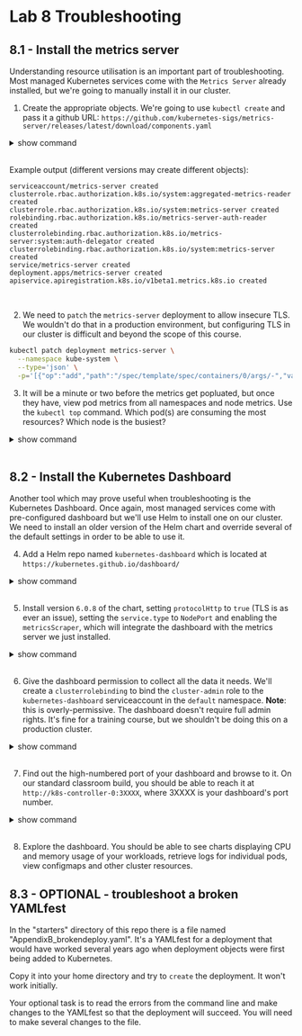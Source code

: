 # Lab 8 Troubleshooting
## 8.1 - Install the metrics server

Understanding resource utilisation is an important part of troubleshooting. Most managed Kubernetes services come with the `Metrics Server` already installed, but we're going to manually install it in our cluster.

1. Create the appropriate objects. We're going to use `kubectl create` and pass it a github URL: `https://github.com/kubernetes-sigs/metrics-server/releases/latest/download/components.yaml` 

<details><summary>show command</summary>
<p>

```bash
kubectl create -f \
    https://github.com/kubernetes-sigs/metrics-server/releases/latest/download/components.yaml
```

</p>
</details>
<br/>

Example output (different versions may create different objects):

```
serviceaccount/metrics-server created
clusterrole.rbac.authorization.k8s.io/system:aggregated-metrics-reader created
clusterrole.rbac.authorization.k8s.io/system:metrics-server created
rolebinding.rbac.authorization.k8s.io/metrics-server-auth-reader created
clusterrolebinding.rbac.authorization.k8s.io/metrics-server:system:auth-delegator created
clusterrolebinding.rbac.authorization.k8s.io/system:metrics-server created
service/metrics-server created
deployment.apps/metrics-server created
apiservice.apiregistration.k8s.io/v1beta1.metrics.k8s.io created
```

<br/>

2. We need to `patch` the `metrics-server` deployment to allow insecure TLS. We wouldn't do that in a production environment, but configuring TLS in our cluster is difficult and beyond the scope of this course.

```bash
kubectl patch deployment metrics-server \
  --namespace kube-system \
  --type='json' \
  -p='[{"op":"add","path":"/spec/template/spec/containers/0/args/-","value":"--kubelet-insecure-tls"}]'
```

3. It will be a minute or two before the metrics get popluated, but once they have, view pod metrics from all namespaces and node metrics. Use the `kubectl top` command. Which pod(s) are consuming the most resources? Which node is the busiest?

<details><summary>show command</summary>
<p>

```bash
kubectl top pods --all-namespaces
kubectl top nodes
```

</p>
</details>
<br/>

## 8.2 - Install the Kubernetes Dashboard

Another tool which may prove useful when troubleshooting is the Kubernetes Dashboard. Once again, most managed services come with pre-configured dashboard but we'll use Helm to install one on our cluster. We need to install an older version of the Helm chart and override several of the default settings in order to be able to use it.

4. Add a Helm repo named `kubernetes-dashboard` which is located at `https://kubernetes.github.io/dashboard/`

<details><summary>show command</summary>
<p>

```bash
cd ~
helm repo add kubernetes-dashboard https://kubernetes.github.io/dashboard/ 
```

</p>
</details>
<br/>

5. Install version `6.0.8` of the chart, setting `protocolHttp` to `true` (TLS is as ever an issue), setting the `service.type` to `NodePort` and enabling the `metricsScraper`, which will integrate the dashboard with the metrics server we just installed.

<details><summary>show command</summary>
<p>

```bash
helm install kubernetes-dashboard kubernetes-dashboard/kubernetes-dashboard \
    --set protocolHttp=true \
    --set service.type=NodePort \
    --set metricsScraper.enabled=true \
    --version "6.0.8"
```

</p>
</details>
<br/>

6. Give the dashboard permission to collect all the data it needs. We'll create a `clusterrolebinding` to bind the `cluster-admin` role to the `kubernetes-dashboard` serviceaccount in the `default` namespace. **Note**: this is overly-permissive. The dashboard doesn't require full admin rights. It's fine for a training course, but we shouldn't be doing this on a production cluster.

<details><summary>show command</summary>
<p>

```bash
kubectl create clusterrolebinding dashaccess \
    --clusterrole cluster-admin \
    --serviceaccount default:kubernetes-dashboard
```

</p>
</details>
<br/>

7. Find out the high-numbered port of your dashboard and browse to it. On our standard classroom build, you should be able to reach it at `http://k8s-controller-0:3XXXX`, where 3XXXX is your dashboard's port number.

<details><summary>show command</summary>
<p>

```bash
kubectl get service kubernetes-dashboard
```

</p>
</details>
<br/>

8. Explore the dashboard. You should be able to see charts displaying CPU and memory usage of your workloads, retrieve logs for individual pods, view configmaps and other cluster resources.

## 8.3 - OPTIONAL - troubleshoot a broken YAMLfest

In the "starters" directory of this repo there is a file named "AppendixB_brokendeploy.yaml". It's a YAMLfest for a deployment that would have worked several years ago when deployment objects were first being added to Kubernetes.

Copy it into your home directory and try to `create` the deployment. It won't work initially.

Your optional task is to read the errors from the command line and make changes to the YAMLfest so that the deployment will succeed. You will need to make several changes to the file.

